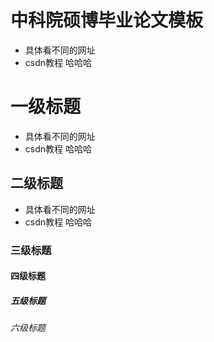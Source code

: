 # 中科院硕博毕业论文模板
* 具体看不同的网址
* csdn教程  哈哈哈
# 一级标题
* 具体看不同的网址
* csdn教程  哈哈哈
## 二级标题
* 具体看不同的网址
* csdn教程  哈哈哈
### 三级标题
#### 四级标题
##### 五级标题
###### 六级标题


